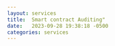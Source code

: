 ```yaml
---
layout: services
title:  Smart contract Auditing"
date:   2023-09-28 19:38:18 -0500
categories: services
---
```

